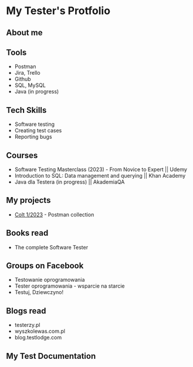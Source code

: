 # My Tester's Protfolio

## About me

## Tools
- Postman  
- Jira, Trello  
- Github  
- SQL, MySQL
- Java (in progress)  

## Tech Skills  
- Software testing  
- Creating test cases  
- Reporting bugs  

## Courses
- Software Testing Masterclass (2023) - From Novice to Expert || Udemy  
- Introduction to SQL: Data management and querying || Khan Academy  
- Java dla Testera (in progress)  || AkademiaQA  

## My projects
- [Colt 1/2023](https://github.com/bulandajo/Postman_Trello_API) - Postman collection  

## Books read
- The complete Software Tester  

## Groups on Facebook
- Testowanie oprogramowania  
- Tester oprogramowania - wsparcie na starcie  
- Testuj, Dziewczyno!  

## Blogs read
- testerzy.pl
- wyszkolewas.com.pl
- blog.testlodge.com

## My Test Documentation

